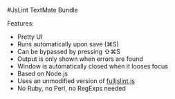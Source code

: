 #JsLint TextMate Bundle

Features:

* Pretty UI
* Runs automatically upon save (⌘S)
* Can be bypassed by pressing ⇧⌘S
* Output is only shown when errors are found
* Window is automatically closed when it looses focus
* Based on Node.js
* Uses an unmodified version of [fulljslint.js](http://www.JSLint.com/fulljslint.js)
* No Ruby, no Perl, no RegExps needed

